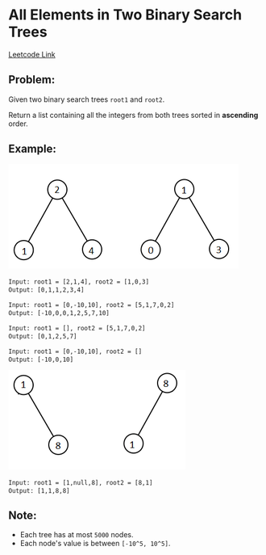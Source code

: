 
# All Elements in Two Binary Search Trees
[Leetcode Link](https://leetcode.com/problems/all-elements-in-two-binary-search-trees/)

## Problem:

Given two binary search trees `root1` and `root2`.

Return a list containing all the integers from both trees sorted in **ascending** order.

## Example:

![Image 1](assets/example1.png)
```
Input: root1 = [2,1,4], root2 = [1,0,3]
Output: [0,1,1,2,3,4]
```
```
Input: root1 = [0,-10,10], root2 = [5,1,7,0,2]
Output: [-10,0,0,1,2,5,7,10]
```
```
Input: root1 = [], root2 = [5,1,7,0,2]
Output: [0,1,2,5,7]
```
```
Input: root1 = [0,-10,10], root2 = []
Output: [-10,0,10]
```
![Image 2](assets/example2.png)
```
Input: root1 = [1,null,8], root2 = [8,1]
Output: [1,1,8,8]
```

## Note:

- Each tree has at most `5000` nodes.
- Each node's value is between `[-10^5, 10^5]`.